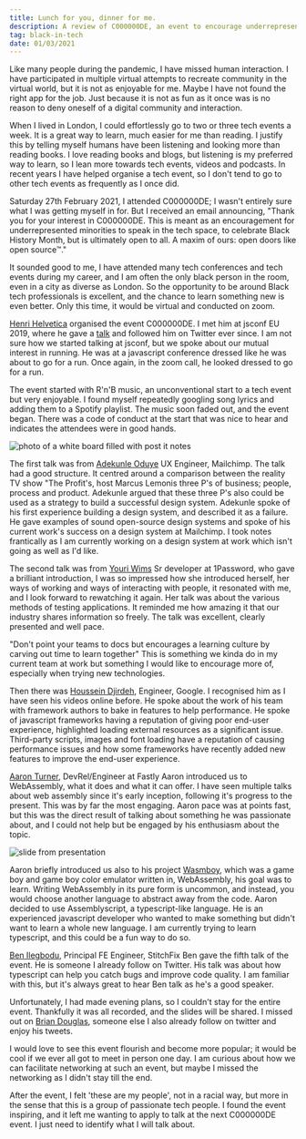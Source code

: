 ```yaml
---
title: Lunch for you, dinner for me.
description: A review of C000000DE, an event to encourage underrepresented minorities to speak in the tech space.
tag: black-in-tech
date: 01/03/2021
---
```


Like many people during the pandemic, I have missed human interaction.
I have participated in multiple virtual attempts to recreate community in the virtual world, but it is not as enjoyable for me. Maybe I have not found the right app for the job.
Just because it is not as fun as it once was is no reason to deny oneself of a digital community and interaction.

When I lived in London, I could effortlessly go to two or three tech events a week.
It is a great way to learn, much easier for me than reading.
I justify this by telling myself humans have been listening and looking more than reading books.
I love reading books and blogs, but listening is my preferred way to learn, so I lean more towards tech events, videos and podcasts.
In recent years I have helped organise a tech event, so I don't tend to go to other tech events as frequently as I once did.

Saturday 27th February 2021, I attended C000000DE; I wasn't entirely sure what I was getting myself in for.
But I received an email announcing, "Thank you for your interest in C000000DE.
This is meant as an encouragement for underrepresented minorities to speak in the tech space, to celebrate Black History Month, but is ultimately open to all. A maxim of ours: open doors like open source™."

It sounded good to me, I have attended many tech conferences and tech events during my career, and I am often the only black person in the room, even in a city as diverse as London.
So the opportunity to be around Black tech professionals is excellent, and the chance to learn something new is even better.
Only this time, it would be virtual and conducted on zoom.

[Henri Helvetica](https://twitter.com/HenriHelvetica) organised the event C000000DE. I met him at jsconf EU 2019, where he gave a [talk](https://2019.jsconf.eu/henri-helvetica/shape-of-the-web.html) and followed him on Twitter ever since. I am not sure how we started talking at jsconf, but we spoke about our mutual interest in running.
He was at a javascript conference dressed like he was about to go for a run.
Once again, in the zoom call, he looked dressed to go for a run.

The event started with R'n'B music, an unconventional start to a tech event but very enjoyable. I found myself repeatedly googling song lyrics and adding them to a Spotify playlist. The music soon faded out, and the event began. There was a code of conduct at the start that was nice to hear and indicates the attendees were in good hands.

![photo of a white board filled with post it notes](/pattern-audit.jpg)

The first talk was from [Adekunle Oduye](https://twitter.com/adekunleoduye) UX Engineer, Mailchimp.
The talk had a good structure. It centred around a comparison between the reality TV show "The Profit's, host Marcus Lemonis three P's of business; people, process and product. Adekunle argued that these three P's also could be used as a strategy to build a successful design system. Adekunle spoke of his first experience building a design system, and described it as a failure. He gave examples of sound open-source design systems and spoke of his current work's success on a design system at Mailchimp. I took notes frantically as I am currently working on a design system at work which isn't going as well as I'd like.

The second talk was from [Youri Wims](https://twitter.com/_yourijwims_) Sr developer at 1Password, who gave a brilliant introduction, I was so impressed how she introduced herself, her ways of working and ways of interacting with people, it resonated with me, and I look forward to rewatching it again. Her talk was about the various methods of testing applications. It reminded me how amazing it that our industry shares information so freely. The talk was excellent, clearly presented and well pace.

"Don't point your teams to docs but encourages a learning culture by carving out time to learn together" This is something we kinda do in my current team at work but something I would like to encourage more of, especially when trying new technologies.

Then there was [Houssein Djirdeh](https://twitter.com/hdjirdeh), Engineer, Google. I recognised him as I have seen his videos online before. He spoke about the work of his team with framework authors to bake in features to help performance. He spoke of javascript frameworks having a reputation of giving poor end-user experience, highlighted loading external resources as a significant issue. Third-party scripts, images and font loading have a reputation of causing performance issues and how some frameworks have recently added new features to improve the end-user experience.

[Aaron Turner](https://twitter.com/torch2424), DevRel/Engineer at Fastly
Aaron introduced us to WebAssembly, what it does and what it can offer.
I have seen multiple talks about web assembly since it's early inception, following it's progress to the present.
This was by far the most engaging. Aaron pace was at points fast, but this was the direct result of talking about something he was passionate about, and I could not help but be engaged by his enthusiasm about the topic.

![slide from presentation](/wasm.jpg)

Aaron briefly introduced us also to his project [Wasmboy](https://github.com/torch2424/wasmboy), which was a game boy and game boy color emulator written in, WebAssembly, his goal was to learn. Writing WebAssembly in its pure form is uncommon, and instead, you would choose another language to abstract away from the code. Aaron decided to use Assemblyscript, a typescript-like language. He is an experienced javascript developer who wanted to make something but didn't want to learn a whole new language. I am currently trying to learn typescript, and this could be a fun way to do so.

[Ben Ilegbodu](https://twitter.com/benmvp), Principal FE Engineer, StitchFix
Ben gave the fifth talk of the event. He is someone I already follow on Twitter.
His talk was about how typescript can help you catch bugs and improve code quality.
I am familiar with this, but it's always great to hear Ben talk as he's a good speaker.

Unfortunately, I had made evening plans, so I couldn't stay for the entire event.
Thankfully it was all recorded, and the slides will be shared.
I missed out on [Brian Douglas](https://twitter.com/bdougieYO), someone else I also already follow on twitter and enjoy his tweets.

I would love to see this event flourish and become more popular; it would be cool if we ever all got to meet in person one day.
I am curious about how we can facilitate networking at such an event, but maybe I missed the networking as I didn't stay till the end.

After the event, I felt 'these are my people', not in a racial way, but more in the sense that this is a group of passionate tech people.
I found the event inspiring, and it left me wanting to apply to talk at the next C000000DE event. I just need to identify what I will talk about.
